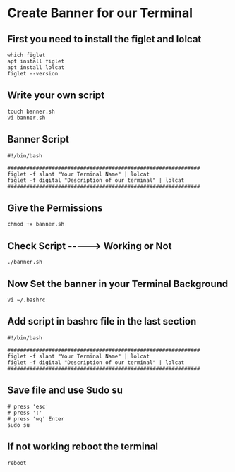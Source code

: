 # Create Banner for our Terminal 
  ## First you need to install the figlet and lolcat 
    which figlet
    apt install figlet
    apt install lolcat
    figlet --version

## Write your own script
    touch banner.sh
    vi banner.sh
## Banner Script
    #!/bin/bash

    #############################################################
    figlet -f slant "Your Terminal Name" | lolcat
    figlet -f digital "Description of our terminal" | lolcat
    #############################################################
    
## Give the Permissions
    chmod +x banner.sh
    
## Check Script -----> Working or Not 
    ./banner.sh

## Now Set the banner in your Terminal Background
    vi ~/.bashrc 

## Add script in bashrc file in the last section
    #!/bin/bash

    #############################################################
    figlet -f slant "Your Terminal Name" | lolcat
    figlet -f digital "Description of our terminal" | lolcat
    #############################################################

## Save file and use Sudo su 
    # press 'esc'
    # press ':'
    # press 'wq' Enter
    sudo su

## If not working reboot the terminal
    reboot
    
    

